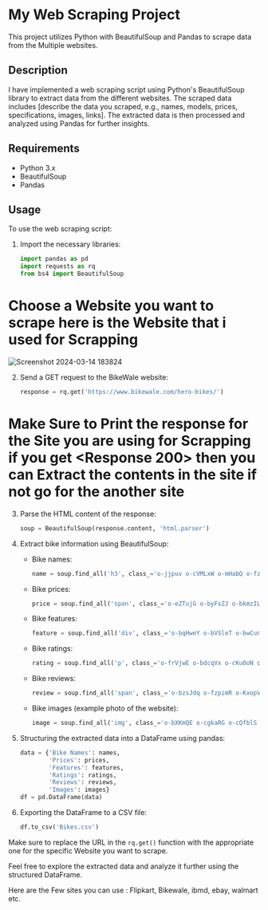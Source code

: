 # My Web Scraping Project

This project utilizes Python with BeautifulSoup and Pandas to scrape data from the Multiple websites.

## Description

I have implemented a web scraping script using Python's BeautifulSoup library to extract data from the different websites.
The scraped data includes [describe the data you scraped, e.g., names, models, prices, specifications, images, links]. 
The extracted data is then processed and analyzed using Pandas for further insights.

## Requirements

- Python 3.x
- BeautifulSoup
- Pandas

## Usage

To use the web scraping script:

1. Import the necessary libraries:
   ```python
   import pandas as pd
   import requests as rq
   from bs4 import BeautifulSoup
   ```
# Choose a Website you want to scrape here is the Website that i used for Scrapping

![Screenshot 2024-03-14 183824](https://github.com/Phanisharan/WebScrapping/assets/143081814/3993f4d1-c094-4871-9f49-a15295c1cbd4)

2. Send a GET request to the BikeWale website:
   ```python
   response = rq.get('https://www.bikewale.com/hero-bikes/')
   ```
# Make Sure to Print the response for the Site you are using for Scrapping if you get <Response 200> then you can Extract the contents in the site if not go for the another site 

3. Parse the HTML content of the response:
   ```python
   soup = BeautifulSoup(response.content, 'html.parser')
   ```

4. Extract bike information using BeautifulSoup:

   - Bike names:
     ```python
     name = soup.find_all('h3', class_='o-jjpuv o-cVMLxW o-mHabQ o-fzpibK')
     ```

   - Bike prices:
     ```python
     price = soup.find_all('span', class_='o-eZTujG o-byFsZJ o-bkmzIL o-bVSleT')
     ```

   - Bike features:
     ```python
     feature = soup.find_all('div', class_='o-bqHweY o-bVSleT o-bwCunT o-bfyaNx o-bNxxEB o-fzpihx')
     ```

   - Bike ratings:
     ```python
     rating = soup.find_all('p', class_='o-frVjwE o-bdcqVx o-cKuOoN o-lIIwF o-eZTujG')
     ```

   - Bike reviews:
     ```python
     review = soup.find_all('span', class_='o-bzsJdq o-fzpimR o-KxopV o-sTQWx o-dThPjR')
     ```

   - Bike images (example photo of the website):
     ```python
     image = soup.find_all('img', class_='o-bXKmQE o-cgkaRG o-cQfblS o-bNxxEB o-pGqQl o-wBtSi o-bwUciP o-btTZkL o-bfyaNx o-eAZqQI')
     ```

5. Structuring the extracted data into a DataFrame using pandas:
   ```python
   data = {'Bike Names': names,
           'Prices': prices,
           'Features': features,
           'Ratings': ratings,
           'Reviews': reviews,
           'Images': images}
   df = pd.DataFrame(data)
   ```

6. Exporting the DataFrame to a CSV file:
   ```python
   df.to_csv('Bikes.csv')
   ```

Make sure to replace the URL in the `rq.get()` function with the appropriate one for the specific Website you want to scrape.

Feel free to explore the extracted data and analyze it further using the structured DataFrame.

Here are the Few sites you can use : Flipkart, Bikewale, ibmd, ebay, walmart etc.




